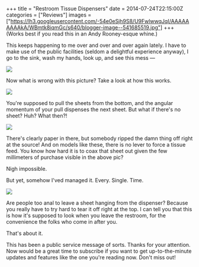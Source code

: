 +++
title = "Restroom Tissue Dispensers"
date = 2014-07-24T22:15:00Z
categories = ["Reviews"]
images = ["https://lh3.googleusercontent.com/-54e0eSjh9S8/U9FwlwwqJqI/AAAAAAAAAkA/WBmtk8iqmGc/s640/blogger-image--541685519.jpg"]
+++
(Works best if you read this in an Andy Rooney-esque whine.)

This keeps happening to me over and over and over again lately. I have to make use of the public facilities (seldom a delightful experience anyway), I go to the sink, wash my hands, look up, and see this mess —

![](https://lh3.googleusercontent.com/-54e0eSjh9S8/U9FwlwwqJqI/AAAAAAAAAkA/WBmtk8iqmGc/s640/blogger-image--541685519.jpg)

Now what is wrong with this picture? Take a look at how this works.

![](https://lh4.googleusercontent.com/-JCOUiFmIvJk/U9Fw4TbxbOI/AAAAAAAAAkQ/NDn5bZH8FqQ/s640/blogger-image--1827737721.jpg)

You're supposed to pull the sheets from the bottom, and the angular momentum of your pull dispenses the next sheet. But what if there's no sheet? Huh? What then?!

![](https://lh3.googleusercontent.com/-zkDqWVsBa4I/U9Fw7G1hklI/AAAAAAAAAkY/CzPWP4RKGI8/s640/blogger-image-1156149362.jpg)

There's clearly paper in there, but somebody ripped the damn thing off right at the source! And on models like these, there is no lever to force a tissue feed. You know how hard it is to coax that sheet out given the few millimeters of purchase visible in the above pic?

Nigh impossible.

But yet, somehow I'ved managed it. Every. Single. Time.

![](https://lh6.googleusercontent.com/-OlpkWym9YsQ/U9FwzsNaeDI/AAAAAAAAAkI/lmJBKipsY0A/s640/blogger-image-1237055518.jpg)

Are people too anal to leave a sheet hanging from the dispenser? Because you really have to try hard to tear it off right at the top. I can tell you that this is how it's supposed to look when you leave the restroom, for the convenience the folks who come in after you.

That's about it.

This has been a public service message of sorts. Thanks for your attention. Now would be a great time to subscribe if you want to get up-to-the-minute updates and features like the one you're reading now. Don't miss out!
